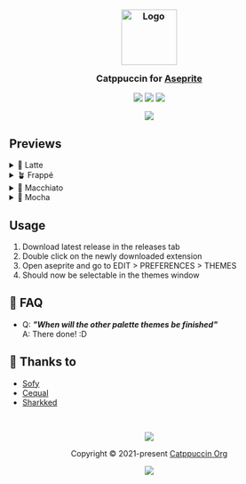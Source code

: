 <h3 align="center">
	<img src="https://raw.githubusercontent.com/catppuccin/catppuccin/main/assets/logos/exports/1544x1544_circle.png" width="100" alt="Logo"/><br/>
	<img src="https://raw.githubusercontent.com/catppuccin/catppuccin/main/assets/misc/transparent.png" height="30" width="0px"/>
	Catppuccin for <a href="https://www.aseprite.org">Aseprite</a>
	<img src="https://raw.githubusercontent.com/catppuccin/catppuccin/main/assets/misc/transparent.png" height="30" width="0px"/>
</h3>

<p align="center">
    <a href="https://github.com/sofyXI/asesprite/stargazers"><img src="https://img.shields.io/github/stars/sofyXI/asesprite?colorA=363a4f&colorB=b7bdf8&style=for-the-badge"></a>
    <a href="https://github.com/sofyXI/asesprite/issues"><img src="https://img.shields.io/github/issues/sofyXI/asesprite?colorA=363a4f&colorB=f5a97f&style=for-the-badge"></a>
    <a href="https://github.com/sofyXI/asesprite/contributors"><img src="https://img.shields.io/github/contributors/sofyXI/asesprite?colorA=363a4f&colorB=a6da95&style=for-the-badge"></a>
</p>

<p align="center">
	<img src="https://github.com/sofyXI/asesprite/blob/main/assets/AllPreview.png"/>
</p>

## Previews

<details>
<summary>🌻 Latte</summary>
<img src="https://github.com/sofyXI/asesprite/blob/main/assets/LattePreview.png"/>
</details>
<details>
<summary>🪴 Frappé</summary>
<img src="https://github.com/sofyXI/asesprite/blob/main/assets/FrappePreview.png"/>
</details>
<details>
<summary>🌺 Macchiato</summary>
<img src="https://github.com/sofyXI/asesprite/blob/main/assets/MacchiatoPreview.png"/>
</details>
<details>
<summary>🌿 Mocha</summary>
<img src="https://github.com/sofyXI/asesprite/blob/main/assets/MochaPreview.png"/>
</details>

## Usage

1. Download latest release in the releases tab
2. Double click on the newly downloaded extension
3. Open aseprite and go to EDIT > PREFERENCES > THEMES
4. Should now be selectable in the themes window

<!-- this section is optional -->
## 🙋 FAQ

-	Q: **_"When will the other palette themes be finished"_**\
	A: There done! :D

## 💝 Thanks to

- [Sofy](https://github.com/sofyXI)
- [Cequal](https://github.com/Cequallium)
- [Sharkked](https://github.com/sharkked)

&nbsp;

<p align="center">
	<img src="https://raw.githubusercontent.com/catppuccin/catppuccin/main/assets/footers/gray0_ctp_on_line.svg?sanitize=true" />
</p>

<p align="center">
	Copyright &copy; 2021-present <a href="https://github.com/catppuccin" target="_blank">Catppuccin Org</a>
</p>

<p align="center">
	<a href="https://github.com/catppuccin/catppuccin/blob/main/LICENSE"><img src="https://img.shields.io/static/v1.svg?style=for-the-badge&label=License&message=MIT&logoColor=d9e0ee&colorA=363a4f&colorB=b7bdf8"/></a>
</p>
